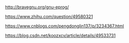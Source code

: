 http://bravegnu.org/gnu-eprog/

https://www.zhihu.com/question/49580321

https://www.cnblogs.com/pengdonglin137/p/3234367.html

https://blog.csdn.net/koozxcv/article/details/49533731

